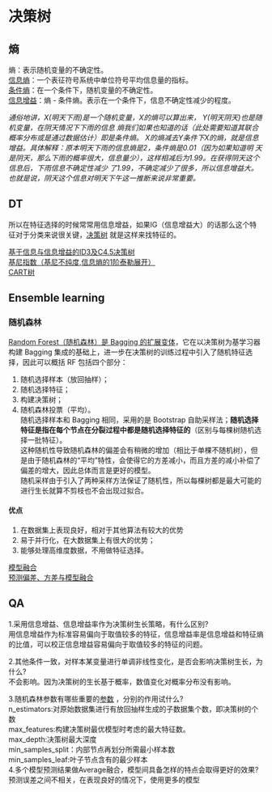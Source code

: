 # 决策树[]()

## 熵
熵：表示随机变量的不确定性。  
[信息熵](https://zhuanlan.zhihu.com/p/89958871)：一个表征符号系统中单位符号平均信息量的指标。  
[条件熵](https://zhuanlan.zhihu.com/p/26551798)：在一个条件下，随机变量的不确定性。  
[信息增益](https://zhuanlan.zhihu.com/p/26596036)：熵 - 条件熵。表示在一个条件下，信息不确定性减少的程度。  

*通俗地讲，X(明天下雨)是一个随机变量，X的熵可以算出来， Y(明天阴天)也是随机变量，在阴天情况下下雨的信息
熵我们如果也知道的话（此处需要知道其联合概率分布或是通过数据估计）即是条件熵。
X的熵减去Y条件下X的熵，就是信息增益。具体解释：原本明天下雨的信息熵是2，条件熵是0.01（因为如果知道明
天是阴天，那么下雨的概率很大，信息量少），这样相减后为1.99。在获得阴天这个信息后，下雨信息不确定性减少
了1.99，不确定减少了很多，所以信息增益大。也就是说，阴天这个信息对明天下午这一推断来说非常重要。*

## DT
所以在特征选择的时候常常用信息增益，如果IG（信息增益大）的话那么这个特征对于分类来说很关键，[决策树](https://zhuanlan.zhihu.com/p/26703300) 就是这样来找特征的。  

[基于信息与信息增益的ID3及C4.5决策树](https://www.cnblogs.com/pinard/p/6050306.html)  
[基尼指数（基尼不纯度,信息熵的1阶泰勒展开）](https://www.zhihu.com/question/296781126/answer/508112100)  
[CART树](https://www.cnblogs.com/pinard/p/6053344.html)  

## Ensemble learning
### 随机森林
[Random Forest（随机森林）是 Bagging 的扩展变体](https://www.cnblogs.com/pinard/p/6156009.html)，它在以决策树为基学习器构建 Bagging 集成的基础上，进一步在决策树的训练过程中引入了随机特征选择，因此可以概括 RF 包括四个部分：  
1. 随机选择样本（放回抽样）；  
2. 随机选择特征；  
3. 构建决策树；  
4. 随机森林投票（平均）。  
随机选择样本和 Bagging 相同，采用的是 Bootstrap 自助采样法；**随机选择特征是指在每个节点在分裂过程中都是随机选择特征的**（区别与每棵树随机选择一批特征）。  
这种随机性导致随机森林的偏差会有稍微的增加（相比于单棵不随机树），但是由于随机森林的“平均”特性，会使得它的方差减小，而且方差的减小补偿了偏差的增大，因此总体而言是更好的模型。  
随机采样由于引入了两种采样方法保证了随机性，所以每棵树都是最大可能的进行生长就算不剪枝也不会出现过拟合。  
#### 优点
1. 在数据集上表现良好，相对于其他算法有较大的优势
2. 易于并行化，在大数据集上有很大的优势；
3. 能够处理高维度数据，不用做特征选择。

[模型融合](https://zhuanlan.zhihu.com/p/25836678)  
[预测偏差、方差与模型融合](https://github.com/azusakou/studynote_ML/blob/master/DT/Lecture_10_Ensemble.pdf)  

## QA
1.采用信息增益、信息增益率作为决策树生长策略，有什么区别?  
用信息增益作为标准容易偏向于取值较多的特征，信息增益率是信息增益和特征熵的比值，可以校正信息增益容易偏向于取值较多的特征的问题。

2.其他条件一致，对样本某变量进行单调非线性变化，是否会影响决策树生长，为什么?  
不会影响。因为决策树的生长基于概率，数值变化对概率分布没有影响。

3.随机森林参数有哪些重要的[参数](https://zhuanlan.zhihu.com/p/56940098) ，分别的作用试什么?  
n_estimators:对原始数据集进行有放回抽样生成的子数据集个数，即决策树的个数  
max_features:构建决策树最优模型时考虑的最大特征数。  
max_depth:决策树最大深度  
min_samples_split：内部节点再划分所需最小样本数  
min_samples_leaf:叶子节点含有的最少样本  
4.多个模型预测结果做Average融合，模型间具备怎样的特点会取得更好的效果?  
预测误差之间不相关，在表现良好的情况下，使用更多的模型







